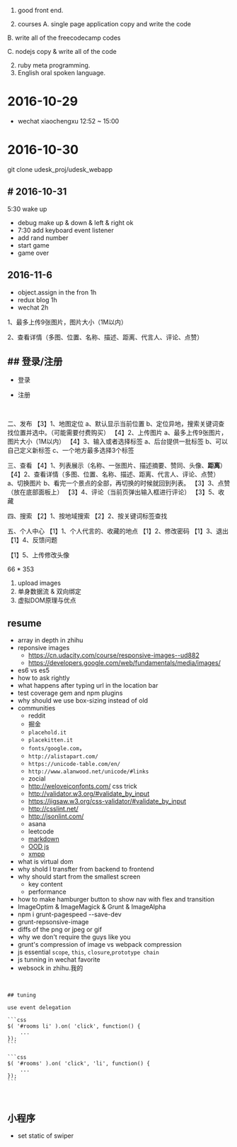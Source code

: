 1. good front end.

2. courses
   A. single page application
    copy and write the code

  B. write all of the freecodecamp codes

  C. nodejs
    copy & write all of the code


2. ruby meta programming.
3. English oral spoken language.




# 2016-10-29

* wechat xiaochengxu  12:52 ~ 15:00




# 2016-10-30

git clone udesk_proj/udesk_webapp



## # 2016-10-31

5:30 wake up

* debug make up & down & left & right   ok
* 7:30  add keyboard event listener
* add rand number
* start game
* game over




## 2016-11-6

+ object.assign in the fron 1h
+ redux blog 1h
+ wechat   2h





1、最多上传9张图片，图片大小（1M以内）

2、查看详情（多图、位置、名称、描述、距离、代言人、评论、点赞）



## ## 登录/注册

+ 登录

+ 注册

  ​

二、发布
【3】1、地图定位
a、默认显示当前位置
b、定位异地，搜索关键词查找位置并选中。（可能需要付费购买）
【4】2、上传图片
a、最多上传9张图片，图片大小（1M以内）
【4】3、输入或者选择标签
a、后台提供一批标签
b、可以自己定义新标签
c、一个地方最多选择3个标签


三、查看
【4】1、列表展示（名称、一张图片、描述摘要、赞同、头像、**距离**）
【4】2、查看详情（多图、位置、名称、描述、距离、代言人、评论、点赞）
a、切换图片
b、看完一个景点的全部，再切换的时候就回到列表。
【3】3、点赞（放在底部面板上）
【3】4、评论（当前页弹出输入框进行评论）
【3】5、收藏


四、搜索
【2】1、按地域搜索
【2】2、按关键词标签查找

五、个人中心
【1】1、个人代言的、收藏的地点
【1】2、修改密码
【1】3、退出
【1】4、反馈问题

【1】5、上传修改头像





66 * 353

1. upload images
2. ​单身数据流 & 双向绑定
3. 虚拟DOM原理与优点






## resume

+   array in depth in zhihu
+   reponsive images
    + https://cn.udacity.com/course/responsive-images--ud882
    + https://developers.google.com/web/fundamentals/media/images/
+   es6 vs es5
+   how to ask rightly
+   what happens after typing url in the location bar
+   test coverage gem and npm plugins
+   why should we use box-sizing instead of old
+   communities
    + reddit
    + 掘金
    + `placehold.it`
    + `placekitten.it`
    + `fonts/google.com`，
    + `http://alistapart.com/`
    + `https://unicode-table.com/en/`
    + `http://www.alanwood.net/unicode/#links`
    + zocial
    + http://weloveiconfonts.com/  css trick
    + http://validator.w3.org/#validate_by_input
    + https://jigsaw.w3.org/css-validator/#validate_by_input
    + http://csslint.net/
    + http://jsonlint.com/
    + asana
    + leetcode
    + [markdown](https://help.github.com/articles/basic-writing-and-formatting-syntax/)
    + [OOD js](https://docs.google.com/document/d/1F9DY2TtWbI29KSEIot1WXRqqao7OCd7OOC2W3oubSmc/pub?embedded=true)
    + [xmpp](https://raymii.org/s/tutorials/Set_up_a_federated_XMPP_Chat_Network_with_ejabberd.html)
+   what is virtual dom
+   why shold I transfter from backend to frontend
+   why should start from the smallest screen
    + key content
    + performance
+   how to make hamburger button to show nav with flex and transition
+   ImageOptim & ImageMagick & Grunt & ImageAlpha
+   npm i grunt-pagespeed --save-dev
+   grunt-repsonsive-image
+   diffs of the png or jpeg or gif
+   why we don't require the guys like you
+   grunt's compression of image vs webpack compression
+   js essential `scope`, `this`, `closure`,`prototype chain`
+   js tunning in wechat favorite
+   websock in zhihu.我的


​    

    ## tuning

    use event delegation

    ​```css
    $( '#rooms li' ).on( 'click', function() {
        ...
    });
    ​```
    
    ​```css
    $( '#rooms' ).on( 'click', 'li', function() {
        ...
    });
    ​```
    
    ​

## 小程序

+ set static of swiper